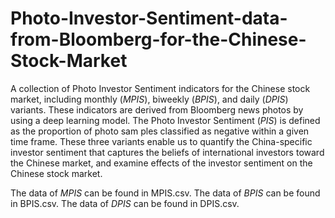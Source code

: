 # Photo-Investor-Sentiment-data-from-Bloomberg-for-the-Chinese-Stock-Market
A collection of Photo Investor Sentiment indicators for the Chinese stock market, including monthly ($MPIS$), biweekly ($BPIS$), and daily ($DPIS$) variants. These indicators are derived from Bloomberg news photos by using a deep learning model. The Photo Investor Sentiment ($PIS$) is defined as the proportion of photo sam ples classified as negative within a given time frame.
These three variants enable us to quantify the China-specific investor sentiment that captures the beliefs of international investors toward the Chinese market, and examine effects of the investor sentiment on the Chinese stock market.

The data of $MPIS$ can be found in MPIS.csv.
The data of $BPIS$ can be found in BPIS.csv.
The data of $DPIS$ can be found in DPIS.csv.
